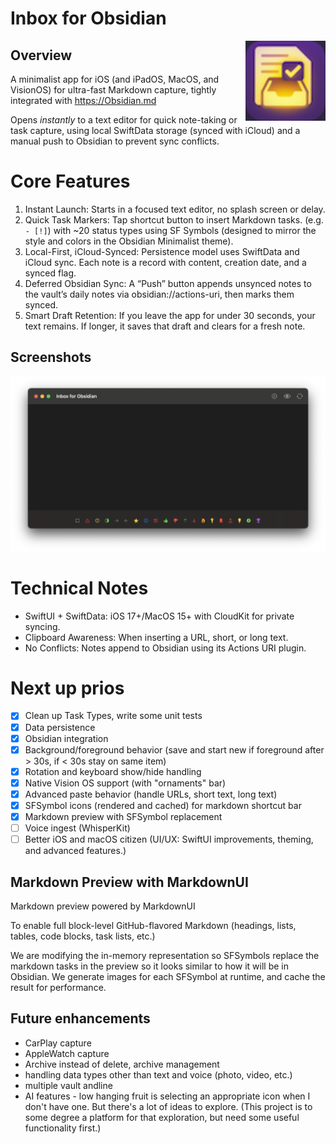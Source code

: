 # Inbox for Obsidian 
<img src="gfx/ifo-icon.png" width="128" align="right"> 

## Overview
A minimalist app for iOS (and iPadOS, MacOS, and VisionOS) for ultra-fast Markdown capture, tightly integrated with https://Obsidian.md 

Opens *instantly* to a text editor for quick note-taking or task capture, using local SwiftData storage (synced with iCloud) and a manual push to Obsidian to prevent sync conflicts.

# Core Features

 1.  Instant Launch: Starts in a focused text editor, no splash screen or delay. 
 2.  Quick Task Markers: Tap shortcut button to insert Markdown tasks. (e.g. `- [!]`) with ~20 status types using SF Symbols (designed to mirror the style and colors in the Obsidian Minimalist theme).
 3.  Local-First, iCloud-Synced: Persistence model uses SwiftData and iCloud sync. Each note is a record with content, creation date, and a synced flag.
 4.  Deferred Obsidian Sync: A “Push” button appends unsynced notes to the vault’s daily notes via obsidian://actions-uri, then marks them synced.
 5.  Smart Draft Retention: If you leave the app for under 30 seconds, your text remains. If longer, it saves that draft and clears for a fresh note.

## Screenshots
![Screenshot showing a menu of entry types](./gfx/ifo-screenshot1.png)

# Technical Notes

 - SwiftUI + SwiftData: iOS 17+/MacOS 15+ with CloudKit for private syncing.
 - Clipboard Awareness: When inserting a URL, short, or long text.
 - No Conflicts: Notes append to Obsidian using its Actions URI plugin.

# Next up prios

 - [x] Clean up Task Types, write some unit tests
 - [x] Data persistence
 - [x] Obsidian integration
 - [x] Background/foreground behavior (save and start new if foreground after > 30s, if < 30s stay on same item)
 - [x] Rotation and keyboard show/hide handling
 - [x] Native Vision OS support (with "ornaments" bar)
 - [x] Advanced paste behavior (handle URLs, short text, long text)
 - [x] SFSymbol icons (rendered and cached) for markdown shortcut bar
 - [x] Markdown preview with SFSymbol replacement
 - [ ] Voice ingest (WhisperKit)
 - [ ] Better iOS and macOS citizen (UI/UX: SwiftUI improvements, theming, and advanced features.)
  
## Markdown Preview with MarkdownUI

Markdown preview powered by MarkdownUI

To enable full block-level GitHub-flavored Markdown (headings, lists, tables, code blocks, task lists, etc.)

We are modifying the in-memory representation so SFSymbols replace the markdown tasks in the preview so it looks similar to how it will be in Obsidian. We generate images for each SFSymbol at runtime, and cache the result for performance.

## Future enhancements
- CarPlay capture
- AppleWatch capture
- Archive instead of delete, archive management
- handling data types other than text and voice (photo, video, etc.)
- multiple vault andline
- AI features - low hanging fruit is selecting an appropriate icon when I don't have one. But there's a lot of ideas to explore. (This project is to some degree a platform for that exploration, but need some useful functionality first.)

